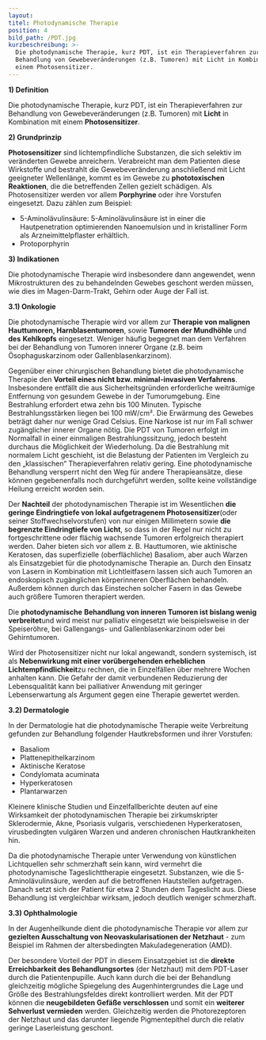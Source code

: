 ```yaml
---
layout:
titel: Photodynamische Therapie
position: 4
bild_path: /PDT.jpg
kurzbeschreibung: >-
  Die photodynamische Therapie, kurz PDT, ist ein Therapieverfahren zur
  Behandlung von Gewebeveränderungen (z.B. Tumoren) mit Licht in Kombination mit
  einem Photosensitizer.
---
```



**1) Definition**

Die photodynamische Therapie, kurz PDT, ist ein Therapieverfahren zur Behandlung von Gewebeveränderungen (z.B. Tumoren) mit **Licht** in Kombination mit einem **Photosensitizer**.

**2) Grundprinzip**

**Photosensitizer** sind lichtempfindliche Substanzen, die sich selektiv im veränderten Gewebe anreichern. Verabreicht man dem Patienten diese Wirkstoffe und bestrahlt die Gewebeveränderung anschließend mit Licht geeigneter Wellenlänge, kommt es im Gewebe zu **phototoxischen Reaktionen**, die die betreffenden Zellen gezielt schädigen. Als Photosensitizer werden vor allem **Porphyrine** oder ihre Vorstufen eingesetzt. Dazu zählen zum Beispiel:

* 5-Aminolävulinsäure: 5-Aminolävulinsäure ist in einer die Hautpenetration optimierenden Nanoemulsion und in kristalliner Form als Arzneimittelpflaster erhältlich.
* Protoporphyrin

**3) Indikationen**

Die photodynamische Therapie wird insbesondere dann angewendet, wenn Mikrostrukturen des zu behandelnden Gewebes geschont werden müssen, wie dies im Magen-Darm-Trakt, Gehirn oder Auge der Fall ist.

**3.1) Onkologie**

Die photodynamische Therapie wird vor allem zur **Therapie von malignen Hauttumoren, Harnblasentumoren**, sowie **Tumoren der Mundhöhle** und **des** **Kehlkopfs** eingesetzt. Weniger häufig begegnet man dem Verfahren bei der Behandlung von Tumoren innerer Organe (z.B. beim Ösophaguskarzinom oder Gallenblasenkarzinom).

Gegenüber einer chirurgischen Behandlung bietet die photodynamische Therapie den **Vorteil eines nicht bzw. minimal-invasiven Verfahrens**. Insbesondere entfällt die aus Sicherheitsgründen erforderliche weiträumige Entfernung von gesundem Gewebe in der Tumorumgebung. Eine Bestrahlung erfordert etwa zehn bis 100 Minuten. Typische Bestrahlungsstärken liegen bei 100 mW/cm². Die Erwärmung des Gewebes beträgt daher nur wenige Grad Celsius. Eine Narkose ist nur im Fall schwer zugänglicher innerer Organe nötig. Die PDT von Tumoren erfolgt im Normalfall in einer einmaligen Bestrahlungssitzung, jedoch besteht durchaus die Möglichkeit der Wiederholung. Da die Bestrahlung mit normalem Licht geschieht, ist die Belastung der Patienten im Vergleich zu den „klassischen“ Therapieverfahren relativ gering. Eine photodynamische Behandlung versperrt nicht den Weg für andere Therapieansätze, diese können gegebenenfalls noch durchgeführt werden, sollte keine vollständige Heilung erreicht worden sein.

Der **Nachteil** der photodynamischen Therapie ist im Wesentlichen **die geringe Eindringtiefe von lokal aufgetragenem Photosensitizer**(oder seiner Stoffwechselvorstufen) von nur einigen Millimetern sowie **die begrenzte Eindringtiefe von Licht**, so dass in der Regel nur nicht zu fortgeschrittene oder flächig wachsende Tumoren erfolgreich therapiert werden. Daher bieten sich vor allem z. B. Hauttumoren, wie aktinische Keratosen, das superfizielle (oberflächliche) Basaliom, aber auch Warzen als Einsatzgebiet für die photodynamische Therapie an. Durch den Einsatz von Lasern in Kombination mit Lichtleitfasern lassen sich auch Tumoren an endoskopisch zugänglichen körperinneren Oberflächen behandeln. Außerdem können durch das Einstechen solcher Fasern in das Gewebe auch größere Tumoren therapiert werden.

Die **photodynamische** **Behandlung von inneren Tumoren ist bislang wenig verbreitet**und wird meist nur palliativ eingesetzt wie beispielsweise in der Speiseröhre, bei Gallengangs- und Gallenblasenkarzinom oder bei Gehirntumoren.

Wird der Photosensitizer nicht nur lokal angewandt, sondern systemisch, ist als **Nebenwirkung mit einer vorübergehenden erheblichen Lichtempfindlichkeit**zu rechnen, die in Einzelfällen über mehrere Wochen anhalten kann. Die Gefahr der damit verbundenen Reduzierung der Lebensqualität kann bei palliativer Anwendung mit geringer Lebenserwartung als Argument gegen eine Therapie gewertet werden.

**3.2) Dermatologie**

In der Dermatologie hat die photodynamische Therapie weite Verbreitung gefunden zur Behandlung folgender Hautkrebsformen und ihrer Vorstufen:

* Basaliom
* Plattenepithelkarzinom
* Aktinische Keratose
* Condylomata acuminata
* Hyperkeratosen
* Plantarwarzen

Kleinere klinische Studien und Einzelfallberichte deuten auf eine Wirksamkeit der photodynamischen Therapie bei zirkumskripter Sklerodermie, Akne, Psoriasis vulgaris, verschiedenen Hyperkeratosen, virusbedingten vulgären Warzen und anderen chronischen Hautkrankheiten hin.

Da die photodynamische Therapie unter Verwendung von künstlichen Lichtquellen sehr schmerzhaft sein kann, wird vermehrt die photodynamische Tageslichttherapie eingesetzt. Substanzen, wie die 5-Aminolävulinsäure, werden auf die betroffenen Hautstellen aufgetragen. Danach setzt sich der Patient für etwa 2 Stunden dem Tageslicht aus. Diese Behandlung ist vergleichbar wirksam, jedoch deutlich weniger schmerzhaft.

**3.3) Ophthalmologie**

In der Augenheilkunde dient die photodynamische Therapie vor allem zur **gezielten Ausschaltung von Neovaskularisationen der Netzhaut** - zum Beispiel im Rahmen der altersbedingten Makuladegeneration (AMD).

Der besondere Vorteil der PDT in diesem Einsatzgebiet ist die **direkte Erreichbarkeit des Behandlungsortes** (der Netzhaut) mit dem PDT-Laser durch die Patientenpupille. Auch kann durch die bei der Behandlung gleichzeitig mögliche Spiegelung des Augenhintergrundes die Lage und Größe des Bestrahlungsfeldes direkt kontrolliert werden. Mit der PDT können die **neugebildeten Gefäße verschlossen** und somit ein **weiterer Sehverlust vermieden** werden. Gleichzeitig werden die Photorezeptoren der Netzhaut und das darunter liegende Pigmentepithel durch die relativ geringe Laserleistung geschont.